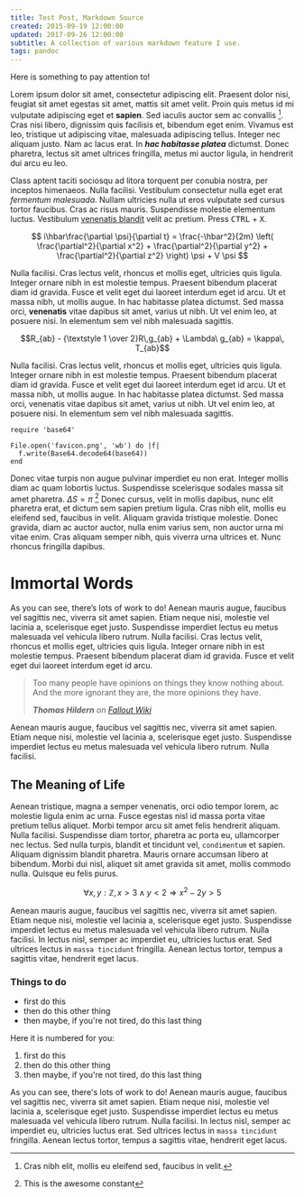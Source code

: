```yaml
---
title: Test Post, Markdown Source
created: 2015-09-19 12:00:00
updated: 2017-09-26 12:00:00
subtitle: A collection of various markdown feature I use.
tags: pandoc
---
```


<aside class="sidenote">
Here is something to pay attention to!
</aside>

Lorem ipsum dolor sit amet, consectetur adipiscing elit. Praesent dolor nisi, feugiat sit amet egestas sit amet, mattis sit amet velit. Proin quis metus id mi vulputate adipiscing eget et **sapien**. Sed iaculis auctor sem ac convallis [^1]. Cras nisi libero, dignissim quis facilisis et, bibendum eget enim. Vivamus est leo, tristique ut adipiscing vitae, malesuada adipiscing tellus. Integer nec aliquam justo. Nam ac lacus erat. In ***hac habitasse platea*** dictumst. Donec pharetra, lectus sit amet ultrices fringilla, metus mi auctor ligula, in hendrerit dui arcu eu leo.

Class aptent taciti sociosqu ad litora torquent per conubia nostra, per inceptos himenaeos. Nulla facilisi. Vestibulum consectetur nulla eget erat _fermentum malesuada_. Nullam ultricies nulla ut eros vulputate sed cursus tortor faucibus. Cras ac risus mauris. Suspendisse molestie elementum luctus. Vestibulum [venenatis blandit](http://www.google.com) velit ac pretium. Press <kbd>CTRL</kbd> + <kbd>X</kbd>.

$$ i\hbar\frac{\partial \psi}{\partial t}
  = \frac{-\hbar^2}{2m} \left(
    \frac{\partial^2}{\partial x^2}
    + \frac{\partial^2}{\partial y^2}
    + \frac{\partial^2}{\partial z^2}
  \right) \psi + V \psi $$

Nulla facilisi. Cras lectus velit, rhoncus et mollis eget, ultricies quis ligula. Integer ornare nibh in est molestie tempus. Praesent bibendum placerat diam id gravida. Fusce et velit eget dui laoreet interdum eget id arcu. Ut et massa nibh, ut mollis augue. In hac habitasse platea dictumst. Sed massa orci, **venenatis** vitae dapibus sit amet, varius ut nibh. Ut vel enim leo, at posuere nisi. In elementum sem vel nibh malesuada sagittis.

$$R_{ab} - {\textstyle 1 \over 2}R\,g_{ab} + \Lambda\ g_{ab} = \kappa\, T_{ab}$$

Nulla facilisi. Cras lectus velit, rhoncus et mollis eget, ultricies quis ligula. Integer ornare nibh in est molestie tempus. Praesent bibendum placerat diam id gravida. Fusce et velit eget dui laoreet interdum eget id arcu. Ut et massa nibh, ut mollis augue. In hac habitasse platea dictumst. Sed massa orci, venenatis vitae dapibus sit amet, varius ut nibh. Ut vel enim leo, at posuere nisi. In elementum sem vel nibh malesuada sagittis.

~~~ {.ruby text="an example of base64 decoding in ruby"}
require 'base64'

File.open('favicon.png', 'wb') do |f|
  f.write(Base64.decode64(base64))
end
~~~

Donec vitae turpis non augue pulvinar imperdiet eu non erat. Integer mollis diam ac quam lobortis luctus. Suspendisse scelerisque sodales massa sit amet pharetra. $\Delta S = \pi$ [^2] Donec cursus, velit in mollis dapibus, nunc elit pharetra erat, et dictum sem sapien pretium ligula. Cras nibh elit, mollis eu eleifend sed, faucibus in velit. Aliquam gravida tristique molestie. Donec gravida, diam ac auctor auctor, nulla enim varius sem, non auctor urna mi vitae enim. Cras aliquam semper nibh, quis viverra urna ultrices et. Nunc rhoncus fringilla dapibus.


# Immortal Words #

As you can see, there’s lots of work to do! Aenean mauris augue, faucibus vel sagittis nec, viverra sit amet sapien. Etiam neque nisi, molestie vel lacinia a, scelerisque eget justo. Suspendisse imperdiet lectus eu metus malesuada vel vehicula libero rutrum. Nulla facilisi. Cras lectus velit, rhoncus et mollis eget, ultricies quis ligula. Integer ornare nibh in est molestie tempus. Praesent bibendum placerat diam id gravida. Fusce et velit eget dui laoreet interdum eget id arcu.

> Too many people have opinions on things they know nothing about. And the more ignorant they are, the more opinions they have.
>
> <cite><strong>Thomas Hildern</strong> on <a href="http://fallout.wikia.com/wiki/Thomas_Hildern">Fallout Wiki</a></cite>

Aenean mauris augue, faucibus vel sagittis nec, viverra sit amet sapien. Etiam neque nisi, molestie vel lacinia a, scelerisque eget justo. Suspendisse imperdiet lectus eu metus malesuada vel vehicula libero rutrum. Nulla facilisi.

## The Meaning of Life ##


Aenean tristique, magna a semper venenatis, orci odio tempor lorem, ac molestie ligula enim ac urna. Fusce egestas nisl id massa porta vitae pretium tellus aliquet. Morbi tempor arcu sit amet felis hendrerit aliquam. Nulla facilisi. Suspendisse diam tortor, pharetra ac porta eu, ullamcorper nec lectus. Sed nulla turpis, blandit et tincidunt vel, `condimentum` et sapien. Aliquam dignissim blandit pharetra. Mauris ornare accumsan libero at bibendum. Morbi dui nisl, aliquet sit amet gravida sit amet, mollis commodo nulla. Quisque eu felis purus.

$$ \forall x, y : \mathbb{Z}, x > 3 \land y < 2 \Rightarrow x^2 - 2y > 5$$

Aenean mauris augue, faucibus vel sagittis nec, viverra sit amet sapien. Etiam neque nisi, molestie vel lacinia a, scelerisque eget justo. Suspendisse imperdiet lectus eu metus malesuada vel vehicula libero rutrum. Nulla facilisi. In lectus nisl, semper ac imperdiet eu, ultricies luctus erat. Sed ultrices lectus in `massa tincidunt` fringilla. Aenean lectus tortor, tempus a sagittis vitae, hendrerit eget lacus.

### Things to do ###

* first do this
* then do this other thing
* then maybe, if you're not tired, do this last thing

Here it is numbered for you:

1. first do this
2. then do this other thing
3. then maybe, if you're not tired, do this last thing

As you can see, there's lots of work to do! Aenean mauris augue, faucibus vel sagittis nec, viverra sit amet sapien. Etiam neque nisi, molestie vel lacinia a, scelerisque eget justo. Suspendisse imperdiet lectus eu metus malesuada vel vehicula libero rutrum. Nulla facilisi. In lectus nisl, semper ac imperdiet eu, ultricies luctus erat. Sed ultrices lectus in `massa tincidunt` fringilla. Aenean lectus tortor, tempus a sagittis vitae, hendrerit eget lacus.

[^1]: Cras nibh elit, mollis eu eleifend sed, faucibus in velit.
[^2]: This is the awesome constant
